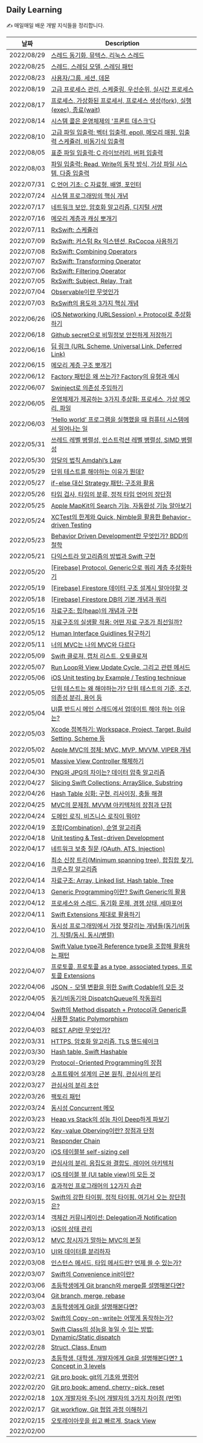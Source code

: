 ## Daily Learning
✍️ 매일매일 배운 개발 지식들을 정리합니다. 

| 날짜 | Description |
| --- | --- |
| 2022/08/29 | [스레드 동기화, 뮤텍스, 리눅스 스레드](https://bumgeunsong.notion.site/8-2ef3523f9523499780f95c04e56e4646)
| 2022/08/25 | [스레드, 스레딩 모델, 스레딩 패턴](https://www.notion.so/bumgeunsong/7-ecf3b07a3e834f2585a7af63cf0cdf90)
| 2022/08/23 | [사용자/그룹, 세션, 데몬](https://bumgeunsong.notion.site/2-c1c5ab32008247e28689718f02a20adf)
| 2022/08/19 | [고급 프로세스 관리, 스케줄링, 우선순위, 실시간 프로세스](https://bumgeunsong.notion.site/6-b5782a8a208d4352bc7957287bd72f31)
| 2022/08/17 | [프로세스, 가상화된 프로세서, 프로세스 생성(fork), 실행(exec), 종료(wait)](https://bumgeunsong.notion.site/5-7dfcfa8b564d4298a30d5ab85509f075)
| 2022/08/14 | [시스템 콜은 운영체제의 '프론트 데스크'다](https://velog.io/@eddy_song/system-call)
| 2022/08/10 | [고급 파일 입출력: 벡터 입출력, epoll, 메모리 매핑, 입출력 스케쥴러, 비동기식 입출력](https://bumgeunsong.notion.site/4-24231cf35e3a4bf792be702720e1bb78)
| 2022/08/05 | [표준 파일 입출력: C 라이브러리, 버퍼 입출력](https://bumgeunsong.notion.site/3-bd9e31d3e823476782613b9ba9cd8565)
| 2022/08/03 | [파일 입출력: Read, Write의 동작 방식, 가상 파일 시스템, 다중 입출력](https://www.notion.so/bumgeunsong/2-bfaaea1a637e45c89d9c648cb7ff97b7)
| 2022/07/31 | [C 언어 기초: C 자료형, 배열, 포인터](https://bumgeunsong.notion.site/C-1f526cba83c7464987df904e33f391ba)
| 2022/07/24 | [시스템 프로그래밍의 핵심 개념](https://bumgeunsong.notion.site/1-059d1c5e269340a7b31a60f5cec813c9)
| 2022/07/17 | [네트워크 보안, 암호화 알고리즘, 디지털 서명](https://bumgeunsong.notion.site/Secure-Networking-6e977aebab80489480772aea28225627)
| 2022/07/16 | [메모리 계층과 캐싱 뽀개기](https://velog.io/@eddy_song/memory-hierarchy)
| 2022/07/11 | [RxSwift: 스케쥴러](https://bumgeunsong.notion.site/Schedulers-cf9ec20c21424f5b9d12df6aa9aa596b)
| 2022/07/09 | [RxSwift: 커스텀 Rx 익스텐션, RxCocoa 사용하기](https://bumgeunsong.notion.site/RxCocoa-e4b39a772eca436eb3ba9993951629b1)
| 2022/07/08 | [RxSwift: Combining Operators](https://bumgeunsong.notion.site/Combining-Operators-6cc051c45dc645059070d581fc91cf97)
| 2022/07/07 | [RxSwift: Transforming Operator](https://bumgeunsong.notion.site/Transforming-Operator-a2c0ad2977124d9dbbd8742a5d79f6d9)
| 2022/07/06 | [RxSwift: Filtering Operator](https://bumgeunsong.notion.site/Filtering-Operator-cb4e3b9d070f4e58b77784ae4886c018)
| 2022/07/05 | [RxSwift: Subject, Relay, Trait](https://bumgeunsong.notion.site/Subject-Relay-Trait-902e24230901455d841b12fa7b10fb20)
| 2022/07/04 | [Observable이란 무엇인가](https://bumgeunsong.notion.site/Observable-2fe397ab740e4339bdda1804013f74a5)
| 2022/07/03 | [RxSwift의 용도와 3가지 핵심 개념](https://bumgeunsong.notion.site/RxSwift-3-253f71eb7d3c44fb95ab1ec7d70ee945)
| 2022/06/26 | [iOS Networking (URLSession) + Protocol로 추상화하기](https://bumgeunsong.notion.site/iOS-Networking-URLSession-7180ef69053745b2a68325fc7ab8e896)
| 2022/06/18 | [Github secret으로 비밀정보 안전하게 저장하기](https://bumgeunsong.notion.site/Secret-adf28d9cfda44cb5babe0812a02a4994)
| 2022/06/16 | [딥 링크 (URL Scheme, Universal Link, Deferred Link)](https://bumgeunsong.notion.site/URL-Scheme-Universal-Link-Deferred-Link-4b55f87412c649ce8ff4e6c327706312)
| 2022/06/15 | [메모리 계층 구조 뽀개기](https://bumgeunsong.notion.site/8ffbe5a194444e59b4502eae34f21569)
| 2022/06/12 | [Factory 패턴은 왜 쓰는가? Factory의 유형과 예시](https://bumgeunsong.notion.site/Factory-Factory-2ed4b5d57fd041cfa4898dbae82db6c2)
| 2022/06/07 | [Swinject로 의존성 주입하기](https://bumgeunsong.notion.site/Swinject-7a682a4df4a048eca8b6b77b3523d310)
| 2022/06/05 | [운영체제가 제공하는 3가지 추상화: 프로세스, 가상 메모리, 파일](https://bumgeunsong.notion.site/3-8936eb89104b4d17984553d500585dd9)
| 2022/06/03 | [‘Hello world’  프로그램을 실행했을 때 컴퓨터 시스템에서 일어나는 일](https://bumgeunsong.notion.site/Hello-world-7e070a614d614036833e2cd27abca83a)
| 2022/05/31 | [쓰레드 레벨 병렬성, 인스트럭션 레벨 병렬성, SIMD 병렬성](https://bumgeunsong.notion.site/SIMD-9195b8dba5e74eb1a3fcb2ce785c252b)
| 2022/05/30 | [암달의 법칙 Amdahl’s Law](https://bumgeunsong.notion.site/Amdahl-s-Law-ab0a4b4421c044fb907ec52384779aa3)
| 2022/05/29 | [단위 테스트를 해야하는 이유가 뭔데?](https://bumgeunsong.notion.site/3ea638e0e13846d2940575ef96d8772e)
| 2022/05/27 | [if-else 대신 Strategy 패턴: 구조와 활용](https://bumgeunsong.notion.site/if-else-Strategy-b56d9e3fe03b47b3aec11c2cdfddb56a)
| 2022/05/26 | [타입 검사, 타입의 분류, 정적 타입 언어의 장단점](https://bumgeunsong.notion.site/3a463417bab04ce9a99ba31f18955c07)
| 2022/05/25 | [Apple MapKit의 Search 기능, 자동완성 기능 알아보기](https://bumgeunsong.notion.site/MapKit-Search-ce6990084af94f7681c9c7a441dd65a6)
| 2022/05/24 | [XCTest의 한계와 Quick, Nimble을 활용한 Behavior-driven Testing](https://bumgeunsong.notion.site/XCTest-Quick-Nimble-Behavior-driven-Testing-cfc7a9e5e3f64a1db56fd3060da8f935)
| 2022/05/23 | [Behavior Driven Development란 무엇인가? BDD의 철학](https://bumgeunsong.notion.site/BDD-BDD-7cd17c11cf214cbd8dde79e429294522)
| 2022/05/21 | [다익스트라 알고리즘의 방법과 Swift 구현](https://bumgeunsong.notion.site/d6949c17d5a14ecb9cb880b49aee8f32)
| 2022/05/20 | [\[Firebase\] Protocol, Generic으로 쿼리 계층 추상화하기](https://bumgeunsong.notion.site/Cloud-Firestore-be0c8581086245e89e770bf45282c3bf)
| 2022/05/19 | [\[Firebase\] Firestore 데이터 구조 설계시 알아야할 것](https://bumgeunsong.notion.site/Cloud-Firestore-be0c8581086245e89e770bf45282c3bf)
| 2022/05/18 | [\[Firebase\] Firestore DB의 기본 개념과 쿼리](https://bumgeunsong.notion.site/Cloud-Firestore-be0c8581086245e89e770bf45282c3bf)
| 2022/05/16 | [자료구조: 힙(heap)의 개념과 구현](https://bumgeunsong.notion.site/Heap-da925d7007724cc096740450f71c1080)
| 2022/05/15 | [자료구조의 실생활 적용: 어떤 자료 구조가 최선일까?](https://bumgeunsong.notion.site/fd3b002a71ee48479999260869d89f92)
| 2022/05/12 | [Human Interface Guidlines 탐구하기](https://bumgeunsong.notion.site/Human-Interface-Guidelines-e46b633d547444d4b8e400e02211b716)
| 2022/05/11 | [너의 MVC는 나의 MVC와 다르다](https://velog.io/@eddy_song/ios-mvc)
| 2022/05/09 | [Swift 클로져, 캡처 리스트, 오토클로져](https://bumgeunsong.notion.site/Swift-a6b9918c179d4184a47e2a3892fc35a7)
| 2022/05/07 | [Run Loop와 View Update Cycle, 그리고 관련 메서드](https://bumgeunsong.notion.site/Run-Loop-Update-Cycle-aa2ddd6173bb4e118c088bef435defaa)
| 2022/05/06 | [iOS Unit testing by Example / Testing technique](https://bumgeunsong.notion.site/iOS-Unit-testing-by-Example-d2b5fb9bdd014fc9b131e15a1f4e12b0)
| 2022/05/05 | [단위 테스트는 왜 해야하는가? 단위 테스트의 기준, 조건, 의존성 분리, 용어 등](https://bumgeunsong.notion.site/6d87df38f57f495bae266d8753025abe)
| 2022/05/04 | [UI를 반드시 메인 스레드에서 업데이트 해야 하는 이유는?](https://bumgeunsong.notion.site/UI-c273e23d8d6d46e999b04ad6a67c4112)
| 2022/05/03 | [Xcode 정복하기: Workspace, Project, Target, Build Setting, Scheme 등](https://bumgeunsong.notion.site/Apple-MVC-MVC-MVP-MVVM-VIPER-361e0eae1a894030977409cf22bdb618)
| 2022/05/02 | [Apple MVC의 정체: MVC, MVP, MVVM, VIPER 개념](https://bumgeunsong.notion.site/Apple-MVC-MVC-MVP-MVVM-VIPER-361e0eae1a894030977409cf22bdb618)
| 2022/05/01 | [Massive View Controller 해체하기](https://bumgeunsong.notion.site/Massive-View-Controller-f818b0ca0d754f6385a32c0d0638b135)
| 2022/04/30 | [PNG와 JPG의 차이는? 데이터 압축 알고리즘](https://bumgeunsong.notion.site/PNG-JPG-9aa1bc052f024de4a2203292282d9420)
| 2022/04/27 | [Slicing Swift Collections: ArraySlice, Substring](https://bumgeunsong.notion.site/Slicing-Swift-Collections-ArraySlice-Substring-ab0d6d77f9f447abb6980aec9042c518)
| 2022/04/26 | [Hash Table 심화: 구현, 리사이징, 충돌 해결](https://bumgeunsong.notion.site/Hash-Table-1154b8fdd4e746c2b9484bea26ffd3bc)
| 2022/04/25 | [MVC의 문제점, MVVM 아키텍처의 장점과 단점](https://bumgeunsong.notion.site/Swift-MVVM-967b71dbe2b74f95beaeaf705210f2ce)
| 2022/04/24 | [도메인 로직, 비즈니스 로직이 뭐야?](https://bumgeunsong.notion.site/Domain-Logic-Business-Logic-0dcd257fb52d491abf94b183d271ebb2)
| 2022/04/19 | [조합(Combination), 순열 알고리즘](https://bumgeunsong.notion.site/Combination-6bea0aa86247476bb1c59612a5daaa1a)
| 2022/04/18 | [Unit testing & Test-driven Development](https://bumgeunsong.notion.site/Unit-testing-Test-driven-Development-95ed9a877a424b91bde437da2d347610)
| 2022/04/17 | [네트워크 보충 질문 (OAuth, ATS, Injection)](https://bumgeunsong.notion.site/OAuth-ATS-Injection-e7a6573b92c3465b8792007dc197c7ab)
| 2022/04/16 | [최소 신장 트리(Minimum spanning tree), 합집합 찾기, 크루스칼 알고리즘](https://bumgeunsong.notion.site/0703f7294c194bb1a9aedbceb0da8f36)
| 2022/04/14 | [자료구조: Array, Linked list, Hash table, Tree](https://bumgeunsong.notion.site/a8998d1f463a485781f0ed1557429328)
| 2022/04/13 | [Generic Programming이란? Swift Generic의 활용](https://bumgeunsong.notion.site/Generic-Swift-Generic-b5e7aae366d24594861e9cb33755cd58)
| 2022/04/12 | [프로세스와 스레드, 동기화 문제, 경쟁 상태, 세마포어](https://bumgeunsong.notion.site/d245018f7d6b4812a6e7ecc0da668288)
| 2022/04/11 | [Swift Extensions 제대로 활용하기](https://bumgeunsong.notion.site/Swift-Extensions-802e25567288428d9ff56a29f295eba0)
| 2022/04/10 | [동시성 프로그래밍에서 가장 헷갈리는 개념들(동기/비동기, 직렬/동시, 동시/병렬)](https://bumgeunsong.notion.site/e9c80dc7289b480d9189f18b9b9d1d41) |
| 2022/04/08 | [Swift Value type과 Reference type을 조합해 활용하는 패턴](https://bumgeunsong.notion.site/f4841348110949238c206f7dc73ee735) |
| 2022/04/07 | [프로토콜, 프로토콜 as a type, associated types, 프로토콜 Extensions](https://bumgeunsong.notion.site/Protocol-Protocol-as-a-type-associated-types-Protocol-Extensions-dd056eba0f5f4dc48e67e6b4c19c957b) |
| 2022/04/06 | [JSON - 모델 변환을 위한 Swift Codable의 모든 것](https://bumgeunsong.notion.site/Swift-Codable-fd86231869594c37b5e1503947256154) |
| 2022/04/05 | [동기/비동기와 DispatchQueue의 작동원리](https://bumgeunsong.notion.site/12-DispatchQueue-4b92564b86a14beda1a5307844bc2ad2) |
| 2022/04/04 | [Swift의 Method dispatch + Protocol과 Generic를 사용한 Static Polymorphism](https://bumgeunsong.notion.site/Dispatch-Protocol-721ae30cea644ddc988a3d8574ebe552) |
| 2022/04/03 | [REST API란 무엇인가?](https://bumgeunsong.notion.site/REST-API-aa806ac4a84c47359de3a7f0f8cf7c23) |
| 2022/03/31 | [HTTPS, 암호화 알고리즘, TLS 핸드쉐이크](https://bumgeunsong.notion.site/HTTPS-a912b735139a4d529b2b86cb2b932886) |
| 2022/03/30 | [Hash table, Swift Hashable](https://bumgeunsong.notion.site/11-Swift-Hashable-c197695247c8420b829f94364e4c2875) |
| 2022/03/29 | [Protocol-Oriented Programming의 장점](https://bumgeunsong.notion.site/Value-Protocol-Oriented-Programming-a05b21623042449899e0ba671eba0850) |
| 2022/03/28 | [소프트웨어 설계의 근본 원칙, 관심사의 분리](https://velog.io/@eddy_song/separation-of-concerns) |
| 2022/03/27 | [관심사의 분리 초안](https://bumgeunsong.notion.site/dc20714243134fb69100806b8dacc2bb) |
| 2022/03/26 | [팩토리 패턴](https://bumgeunsong.notion.site/Factory-be440e6bb5ce44ea90709389c14db7db) |
| 2022/03/24 | [동시성 Concurrent 메모](https://bumgeunsong.notion.site/Concurrent-b88675a057f24e899a393a1edd6d2766) |
| 2022/03/23 | [Heap vs Stack의 성능 차이 Deep하게 파보기](https://bumgeunsong.notion.site/Heap-vs-Stack-Understanding-Swift-Performance-1a1af37a9fdb4085908c64edaa354fd1) |
| 2022/03/22 | [Key-value Oberving이란? 장점과 단점](https://bumgeunsong.notion.site/9-Key-Value-Observing-2f7d0c1a58a34de39a6ff3b3e89ebbcd) |
| 2022/03/21 | [Responder Chain](https://bumgeunsong.notion.site/8-Responder-Chain-16ddc732bda34e0cb95cfbc9006eae6c) |
| 2022/03/20 | [iOS 테이블뷰 self-sizing cell](https://bumgeunsong.notion.site/iOS-Self-sizing-cell-e4f1c10dd37042baac90ba0acbb0584b) |
| 2022/03/19 | [관심사의 분리, 응집도와 결합도, 레이어 아키텍처](https://bumgeunsong.notion.site/Deep-dive-b1b755ceb2a1496d85b809387f861bca) |
| 2022/03/17 | [iOS 테이블 뷰 (UI table view)의 모든 것](https://bumgeunsong.notion.site/iOS-UI-table-view-1aacb68d5639404c99915b2371deea53) |
| 2022/03/16 | [효과적인 프로그래머의 12가지 습관](https://bumgeunsong.notion.site/12-b04121c1d21f4583a0ec86652de12285) |
| 2022/03/15 | [Swift의 강한 타이핑, 정적 타이핑. 여기서 오는 장단점은?](https://bumgeunsong.notion.site/Swift-51af40e5251b47fcabed22b16adf3255) |
| 2022/03/14 | [객체간 커뮤니케이션: Delegation과 Notification](https://bumgeunsong.notion.site/7-Delegate-Notification-bbe5a03ee5544d2e975f598f641428f9) |
| 2022/03/13 | [iOS의 상태 관리](https://bumgeunsong.notion.site/iOS-State-2443c5ed66164d7babc823cd11e645f4) |
| 2022/03/12 | [MVC 창시자가 말하는 MVC의 본질](https://velog.io/@eddy_song/mvc) |
| 2022/03/10 | [UI와 데이터를 분리하자](https://bumgeunsong.notion.site/UI-MVC-063dac9f20b54a859a1749ea275b93d5) |
| 2022/03/08 | [인스턴스 메서드, 타입 메서드란? 언제 쓸 수 있는가?](https://bumgeunsong.notion.site/6-e40eb2a36a5f4aeca064c2baae2f85edl) |
| 2022/03/07 | [Swift의 Convenience init이란?](https://bumgeunsong.notion.site/4-Swift-Convenience-Init-27a96a10fc5e4ecfb02fa5db9a4ba951) |
| 2022/03/06 | [초등학생에게 Git branch와 merge를 설명해본다면?](https://velog.io/@eddy_song/git-3levels-4) |
| 2022/03/04 | [Git branch, merge, rebase](https://bumgeunsong.notion.site/Git-2-2f8de714937845e78121e1821fc5839d) |
| 2022/03/03 | [초등학생에게 Git을 설명해본다면?](https://velog.io/@eddy_song/git-3levels-1) |
| 2022/03/02 | [Swift의 Copy-on-write는 어떻게 동작하는가?](https://bumgeunsong.notion.site/3-Copy-on-write-eabe1ec993564cb2b538a1c7d179164f) |
| 2022/03/01 | [Swift Class의 성능을 높일 수 있는 방법: Dynamic/Static dispatch](https://bumgeunsong.notion.site/2-Swift-Class-1004995efeeb4e259fe24f7476cee72f) |
| 2022/02/28 | [Struct, Class, Enum](https://bumgeunsong.notion.site/1-Struct-Class-Enum-4106a4a065c54ad1b3c0a604edc6c672) |
| 2022/02/23 | [초등학생, 대학생, 개발자에게 Git을 설명해본다면? 1 Concept in 3 levels](https://bumgeunsong.notion.site/Git-33f5715d7f0c4111866b3c76bc8167c2) |
| 2022/02/21 | [Git pro book: git의 기초와 명령어](https://bumgeunsong.notion.site/2-Git-9369bb257d3a431787c02459fa0a1972) |
| 2022/02/20 | [Git pro book: amend, cherry-pick, reset](https://bumgeunsong.notion.site/Git-amend-cherry-pick-reset-2c4e0d42010f46758b63cd4450b759cb) |
| 2022/02/18 | [10X 개발자와 주니어 개발자의 3가지 차이점 (번역)](https://velog.io/@eddy_song/10X-engineer) |
| 2022/02/17 | [Git workflow, Git 협업 과정 이해하기](https://bumgeunsong.notion.site/Understanding-Git-Collaboration-2691ff5a357c4ce4adc79e999cacff8c) |
| 2022/02/15 | [오토레이아웃을 쉽고 빠르게, Stack View](https://velog.io/@eddy_song/stack-view) |
| 2022/02/00 | [](url) |




